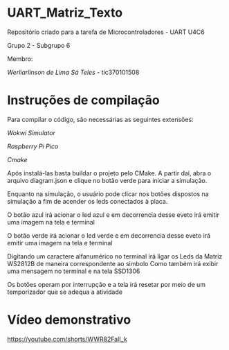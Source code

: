 # UART_Matriz_Texto
Repositório criado para a tarefa de Microcontroladores - UART U4C6

Grupo 2 - Subgrupo 6

Membro:

*Werliarlinson de Lima Sá Teles* - tic370101508

# Instruções de compilação

Para compilar o código, são necessárias as seguintes extensões:

*Wokwi Simulator*

*Raspberry Pi Pico*

*Cmake*

Após instalá-las basta buildar o projeto pelo CMake. A partir daí, abra o arquivo 
diagram.json e clique no botão verde para iniciar a simulação.

Enquanto na simulação, o usuário pode clicar nos botões dispostos na simulação
a fim de acender os leds conectados à placa.

O botão azul irá acionar o led azul e em decorrencia desse eveto irá emitir uma imagem na tela e terminal

O botão verde irá acionar o led verde e em decorrencia desse eveto irá emitir uma imagem na tela e terminal

Digitando um caractere alfanumérico no terminal irá ligar os Leds da Matriz WS2812B de maneira correspondente ao simbolo
Como também irá exibir uma mensagem no terminal e na tela SSD1306

Os botões operam por interrupção e a tela irá resetar por meio de um temporizador que se adequa a atividade

# Vídeo demonstrativo

https://youtube.com/shorts/WWR82FalI_k